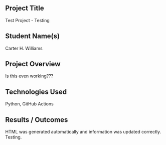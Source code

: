 ## Project Title
Test Project - Testing

## Student Name(s)
Carter H. Williams

## Project Overview
Is this even working???

## Technologies Used
Python, GitHub Actions

## Results / Outcomes
HTML was generated automatically and information was updated correctly. Testing.